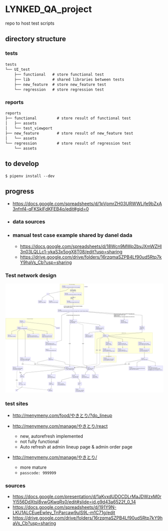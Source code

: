 # LYNKED_QA_project
repo to host test scripts

## directory structure

### tests
```
tests
└── UI_test
    ├── functional   # store functional test
    ├── lib          # shared libraries between tests
    ├── new_feature  # store new_feature test
    └── regression   # store regression test
```

### reports
```
reports
├── functional         # store result of functional test
│   ├── assets
│   └── test_viewport
├── new_feature        # store result of new_feature test
│   └── assets
└── regression         # store result of regression test
    └── assets
```

## to develop
```
$ pipenv install --dev
```

## progress
  - https://docs.google.com/spreadsheets/d/1pVpmrZH03URWWLjfe9bZxA3nfnf4-qFKSklFdKFEB4o/edit#gid=0

  - ### data sources
  - ### manual test case example shared by danel dada

    - https://docs.google.com/spreadsheets/d/18Wcn9MWp2byJXmWZHl3n03LQLLc1-ykaS3x5ogX8T08/edit?usp=sharing
    - https://drive.google.com/drive/folders/16rzqmaSZPB4Lf90ud5Rtp7kY9haVs_Cb?usp=sharing

### Test network design
![test network/distribution](/docs/test_network.png?raw=true "test network/distribution")


### test sites

  - http://menymeny.com/food/やきとり/?do_lineup

  - http://menymeny.com/manage/やきとり/react
    - new, autorefresh implemented
    - not fully functional
    - Auto refresh at admin lineup page & admin order page

  - http://menymeny.com/manage/やきとり/
    - more mature
    - `passcode: 999999`


### sources
  - https://docs.google.com/presentation/d/1aKvxdUDOCDLrMaJDWzxM0rYl556DdXtsI8vwGKwqRs0/edit#slide=id.g9d43a6522f_0_14
  - https://docs.google.com/spreadsheets/d/191Y9N-LKU1ALCEueEwIey_TnParcaw9ulS9L-m1C71g/edit
  - https://drive.google.com/drive/folders/16rzqmaSZPB4Lf90ud5Rtp7kY9haVs_Cb?usp=sharing
